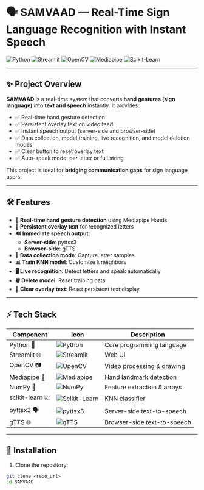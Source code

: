 # 🗣️ SAMVAAD — Real-Time Sign Language Recognition with Instant Speech

![Python](https://img.shields.io/badge/Python-3.10+-blue?logo=python&logoColor=white)
![Streamlit](https://img.shields.io/badge/Streamlit-Interactive-orange?logo=streamlit&logoColor=white)
![OpenCV](https://img.shields.io/badge/OpenCV-Computer_Vision-007ACC?logo=opencv&logoColor=white)
![Mediapipe](https://img.shields.io/badge/Mediapipe-Hand_Tracking-FF6F61?logo=mediapipe&logoColor=white)
![Scikit-Learn](https://img.shields.io/badge/Scikit--Learn-ML-F7931E?logo=scikit-learn&logoColor=white)

---

## ✨ Project Overview
**SAMVAAD** is a real-time system that converts **hand gestures (sign language)** into **text and speech** instantly. It provides:

- ✅ Real-time hand gesture detection
- ✅ Persistent overlay text on video feed
- ✅ Instant speech output (server-side and browser-side)
- ✅ Data collection, model training, live recognition, and model deletion modes
- ✅ Clear button to reset overlay text
- ✅ Auto-speak mode: per letter or full string

This project is ideal for **bridging communication gaps** for sign language users.  

---

## 🛠️ Features

- **🎥 Real-time hand gesture detection** using Mediapipe Hands  
- **📄 Persistent overlay text** for recognized letters  
- **🔊 Immediate speech output**:
  - **Server-side**: pyttsx3  
  - **Browser-side**: gTTS  
- **📝 Data collection mode**: Capture letter samples  
- **📊 Train KNN model**: Customize `k` neighbors  
- **🖥️ Live recognition**: Detect letters and speak automatically  
- **🗑️ Delete model**: Reset training data  
- **🧹 Clear overlay text**: Reset persistent text display  

---

## ⚡ Tech Stack

| Component | Icon | Description |
|-----------|------|-------------|
| Python 🐍 | ![Python](https://img.shields.io/badge/Python-3.10+-blue?logo=python&logoColor=white) | Core programming language |
| Streamlit 🌐 | ![Streamlit](https://img.shields.io/badge/Streamlit-Interactive-orange?logo=streamlit&logoColor=white) | Web UI |
| OpenCV 📷 | ![OpenCV](https://img.shields.io/badge/OpenCV-Computer_Vision-007ACC?logo=opencv&logoColor=white) | Video processing & drawing |
| Mediapipe 🤚 | ![Mediapipe](https://img.shields.io/badge/Mediapipe-Hand_Tracking-FF6F61?logo=mediapipe&logoColor=white) | Hand landmark detection |
| NumPy 🔢 | ![NumPy](https://img.shields.io/badge/NumPy-Numerical-yellow?logo=numpy&logoColor=white) | Feature extraction & arrays |
| scikit-learn 📈 | ![Scikit-Learn](https://img.shields.io/badge/Scikit--Learn-ML-F7931E?logo=scikit-learn&logoColor=white) | KNN classifier |
| pyttsx3 🗣️ | ![pyttsx3](https://img.shields.io/badge/pyttsx3-TTS-00C853) | Server-side text-to-speech |
| gTTS 🌐 | ![gTTS](https://img.shields.io/badge/gTTS-TTS-red) | Browser-side text-to-speech |

---

## 🚀 Installation

1. Clone the repository:
```bash
git clone <repo_url>
cd SAMVAAD
